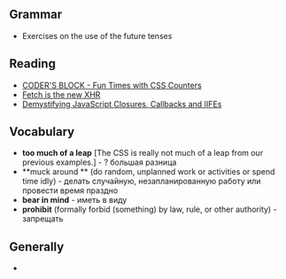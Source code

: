 ## Grammar
- Exercises on the use of the future tenses


## Reading
- [CODER'S BLOCK - Fun Times with CSS Counters](http://codersblock.com/blog/fun-times-with-css-counters/)
- [Fetch is the new XHR](https://gauntface.com/blog/2015/02/11/fetch-is-the-new-xhr)
- [Demystifying JavaScript Closures, Callbacks and IIFEs](http://www.sitepoint.com/demystifying-javascript-closures-callbacks-iifes/)


## Vocabulary
- **too much of a leap** [The CSS is really not much of a leap from our previous examples.] - ? большая разница
- **muck around ** (do random, unplanned work or activities or spend time idly) - делать случайную, незапланированную работу или провести время праздно
- **bear in mind** - иметь в виду
- **prohibit** (formally forbid (something) by law, rule, or other authority) - запрещать


## Generally

-
